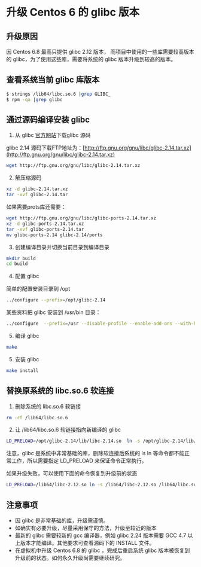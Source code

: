 # 升级 Centos 6 的 glibc 版本

## 升级原因

因 Centos 6.8 最高只提供 glibc 2.12 版本， 而项目中使用的一些库需要较高版本的 glibc，为了使用这些库，需要将系统的 glibc 版本升级到较高的版本。

## 查看系统当前 glibc 库版本

```sh
$ strings /lib64/libc.so.6 |grep GLIBC_
$ rpm -qa |grep glibc
```

## 通过源码编译安装 glibc

1. 从 glibc [官方网站](http://www.gnu.org/software/libc/)下载glibc 源码

glibc 2.14 源码下载FTP地址为：[http://ftp.gnu.org/gnu/libc/glibc-2.14.tar.xz](http://ftp.gnu.org/gnu/libc/glibc-2.14.tar.xz)

```sh
wget http://ftp.gnu.org/gnu/libc/glibc-2.14.tar.xz
```

2. 解压缩源码

```sh
xz -d glibc-2.14.tar.xz
tar -xvf glibc-2.14.tar
```

如果需要prots库还需要：

```sh
wget http://ftp.gnu.org/gnu/libc/glibc-ports-2.14.tar.xz
xz -d glibc-ports-2.14.tar.xz
tar -xvf glibc-ports-2.14.tar
mv glibc-ports-2.14 glibc-2.14/ports
```

3. 创建编译目录并切换当前目录到编译目录

```sh
mkdir build
cd build
```

4. 配置 glibc

简单的配置安装目录到 /opt

```sh
../configure --prefix=/opt/glibc-2.14
```

某些资料把 glibc 安装到 /usr/bin 目录：

```sh
../configure  --prefix=/usr --disable-profile --enable-add-ons --with-headers=/usr/include --with-binutils=/usr/bin
```

5. 编译 glibc

```sh
make
```

5. 安装 glibc

```sh
make install
```

## 替换原系统的 libc.so.6 软连接

1. 删除系统的 libc.so.6 软链接

```sh
rm -rf /lib64/libc.so.6 
```

2. 让 /lib64/libc.so.6 软链接指向新编译的 glibc

```sh
LD_PRELOAD=/opt/glibc-2.14/lib/libc-2.14.so  ln -s /opt/glibc-2.14/lib/libc-2.14.so /lib64/libc.so.6
```

注意，glibc 是系统中非常基础的库，删除软连接后系统的 ls ln 等命令都不能正常工作，所以需要指定 LD_PRELOAD 来保证命令正常执行。

如果升级失败，可以使用下面的命令恢复到升级前的状态

```sh
LD_PRELOAD=/lib64/libc-2.12.so ln -s /lib64/libc-2.12.so /lib64/libc.so.6 
```

## 注意事项

* 因 glibc 是非常基础的库，升级需谨慎。
* 如确实有必要升级，尽量采用保守的方法，升级至较近的版本
* 最新的 glibc 需要较新的 gcc 编译器，例如 glibc 2.24 版本需要 GCC 4.7 以上版本才能编译。其他要求可查看源码下的 INSTALL 文件。
* 在虚拟机中升级 Centos 6.8 的 glibc ，完成后重启系统 glibc 版本被恢复到升级前的状态。如何永久升级尚需要继续研究。